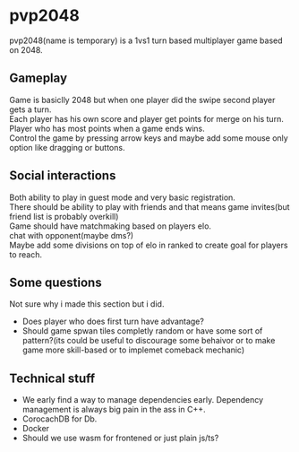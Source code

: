 # pvp2048
pvp2048(name is temporary) is a 1vs1 turn based multiplayer game based on 2048.  

## Gameplay
Game is basiclly 2048 but when one player did the swipe second player gets a turn.  
Each player has his own score and player get points for merge on his turn.  
Player who has most points when a game ends wins.  
Control the game by pressing arrow keys and maybe add some mouse only option like dragging or buttons.  

## Social interactions
Both ability to play in guest mode and very basic registration.  
There should be ability to play with friends and that means game invites(but friend list is probably overkill)  
Game should have matchmaking based on players elo.  
chat with opponent(maybe dms?)  
Maybe add some divisions on top of elo in ranked to create goal for players to reach.  



## Some questions
Not sure why i made this section but i did.  
- Does player who does first turn have advantage?  
- Should game spwan tiles completly random or have some sort of pattern?(its could be useful to discourage some behaivor or to make game more skill-based or to implemet comeback mechanic)  

## Technical stuff
- We early find a way to manage dependencies early. Dependency management is always big pain in the ass in C++.
- CorocachDB for Db.
- Docker
- Should we use wasm for frontened or just plain js/ts?
